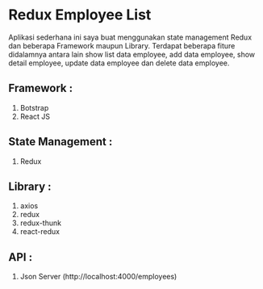 # Redux Employee List

Aplikasi sederhana ini saya buat menggunakan state management Redux dan beberapa Framework maupun Library. Terdapat beberapa fiture didalamnya antara lain show list data employee, add data employee, show detail employee, update data employee dan delete data employee.

## Framework :

1. Botstrap
2. React JS

## State Management :

1. Redux

## Library :

1. axios
2. redux
3. redux-thunk
4. react-redux

## API :

1. Json Server (http://localhost:4000/employees)
